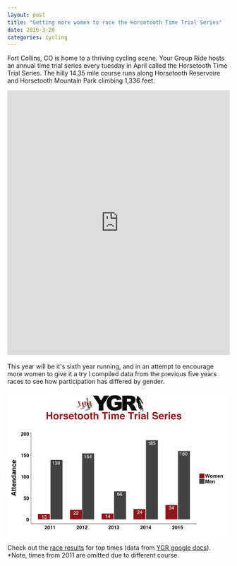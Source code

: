 ```yaml
---
layout: post
title: "Getting more women to race the Horsetooth Time Trial Series"
date: 2016-3-20 
categories: cycling
---
```

Fort Collins, CO is home to a thriving cycling scene. Your Group Ride hosts an annual time trial series every tuesday in April called the Horsetooth Time Trial Series. The hilly 14.35 mile course runs along Horsetooth Reservoire and Horsetooth Mountain Park climbing 1,336 feet.

<iframe style="width:100%;height:600px;" src="https://veloviewer.com/segments/1213731/embed2" frameborder="0" scrolling="no"></iframe>

This year will be it's sixth year running, and in an attempt to encourage more women to give it a try I compiled data from the previous five years races to see how participation has differed by gender.

![plot HTTT attendance by year and gender](/images/plot.yeargender.HTTT.png "HTTT Plot")

Check out the [race results][results] for top times (data from [YGR google docs][YGR drive]). *Note, times from 2011 are omitted due to different course.


[results]: https://github.com/skammlade/projects/blob/master/HTTT/HTTT.csv
[YGR drive]: https://docs.google.com/spreadsheets/d/1dNnqC5YTzURecVyo8U4a_RAv-KwQoJtCwnjseIOjg1g/pub?output=html